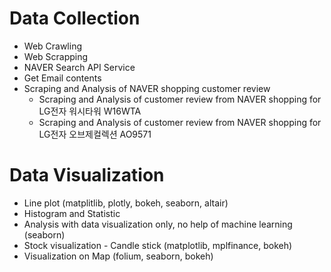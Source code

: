 # Data Collection

- Web Crawling
- Web Scrapping
- NAVER Search API Service
- Get Email contents
- Scraping and Analysis of NAVER shopping customer review
  - Scraping and Analysis of customer review from NAVER shopping for LG전자 워시타워 W16WTA
  - Scraping and Analysis of customer review from NAVER shopping for LG전자 오브제컬렉션 AO9571

# Data Visualization

- Line plot (matplitlib, plotly, bokeh, seaborn, altair)
- Histogram and Statistic
- Analysis with data visualization only, no help of machine learning (seaborn)
- Stock visualization - Candle stick (matplotlib, mplfinance, bokeh)
- Visualization on Map (folium, seaborn, bokeh) 
